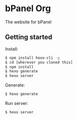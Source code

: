 # bPanel Org

The website for bPanel

## Getting started
Install:
``` bash
$ npm install hexo-cli -g
$ cd [wherever you cloned this]
$ npm install
$ hexo generate
$ hexo server
```

Generate:

``` bash
$ hexo generate
```

Run server:

``` bash
$ hexo server
```
